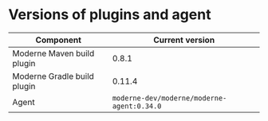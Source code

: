 # Versions of plugins and agent

| Component                   | Current version                            |
| --------------------------- | ------------------------------------------ |
| Moderne Maven build plugin  | 0.8.1                                      |
| Moderne Gradle build plugin | 0.11.4                                     |
| Agent                       | `moderne-dev/moderne/moderne-agent:0.34.0` |
